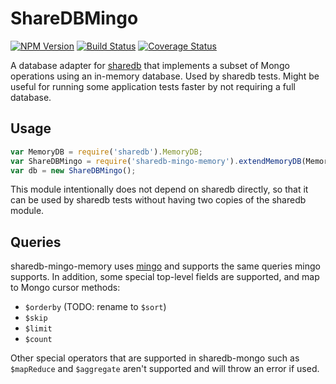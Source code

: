 # ShareDBMingo

  [![NPM Version](https://img.shields.io/npm/v/sharedb-mingo-memory.svg)](https://npmjs.org/package/sharedb-mingo-mongo)
  [![Build Status](https://travis-ci.org/avital/sharedb-mingo-memory.svg?branch=master)](https://travis-ci.org/avital/sharedb-mingo-memory)
  [![Coverage Status](https://coveralls.io/repos/github/avital/sharedb-mingo-memory/badge.svg?branch=master)](https://coveralls.io/github/avital/sharedb-mingo-memory?branch=master)

A database adapter for [sharedb](https://github.com/share/sharedb)
that implements a subset of Mongo operations using an in-memory
database. Used by sharedb tests. Might be useful for running some
application tests faster by not requiring a full database.

## Usage

```js
var MemoryDB = require('sharedb').MemoryDB;
var ShareDBMingo = require('sharedb-mingo-memory').extendMemoryDB(MemoryDB);
var db = new ShareDBMingo();
```

This module intentionally does not depend on sharedb directly, so that
it can be used by sharedb tests without having two copies of the
sharedb module.

## Queries

sharedb-mingo-memory uses [mingo](https://github.com/kofrasa/mingo)
and supports the same queries mingo supports. In addition, some special
top-level fields are supported, and map to Mongo cursor methods:
* `$orderby` (TODO: rename to `$sort`)
* `$skip`
* `$limit`
* `$count`

Other special operators that are supported in sharedb-mongo such as
`$mapReduce` and `$aggregate` aren't supported and will throw an error
if used.
